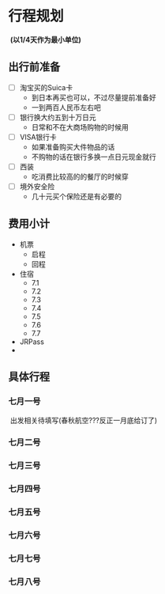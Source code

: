 # 行程规划

​	**(以1/4天作为最小单位)**

## 出行前准备
- [ ] 淘宝买的Suica卡
    * 到日本再买也可以，不过尽量提前准备好
    * 一到两百人民币左右吧
- [ ] 银行换大约五到十万日元
    * 日常和不在大商场购物的时候用
- [ ] VISA银行卡
    * 如果准备购买大件物品的话
    * 不购物的话在银行多换一点日元现金就行
- [ ] 西装
    * 吃消费比较高的的餐厅的时候穿
- [ ] 境外安全险
    * 几十元买个保险还是有必要的




## 费用小计

* 机票
    * 启程
    * 回程
* 住宿
    * 7.1
    * 7.2
    * 7.3
    * 7.4
    * 7.5
    * 7.6
    * 7.7
* JRPass
* 

## 具体行程


### 七月一号

​	出发相关待填写(春秋航空???反正一月底给订了)

### 七月二号

### 七月三号

### 七月四号

### 七月五号

### 七月六号

### 七月七号

### 七月八号

